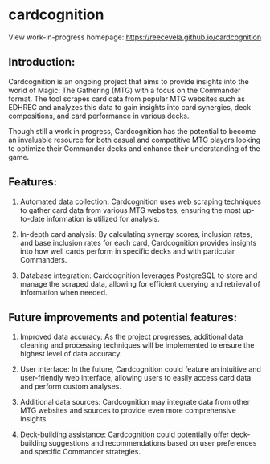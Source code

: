 # cardcognition

View work-in-progress homepage: https://reecevela.github.io/cardcognition

## Introduction:

Cardcognition is an ongoing project that aims to provide insights into the world of Magic: The Gathering (MTG) with a focus on the Commander format. The tool scrapes card data from popular MTG websites such as EDHREC and analyzes this data to gain insights into card synergies, deck compositions, and card performance in various decks. 

Though still a work in progress, Cardcognition has the potential to become an invaluable resource for both casual and competitive MTG players looking to optimize their Commander decks and enhance their understanding of the game.

## Features:

1. Automated data collection: Cardcognition uses web scraping techniques to gather card data from various MTG websites, ensuring the most up-to-date information is utilized for analysis.
   
2. In-depth card analysis: By calculating synergy scores, inclusion rates, and base inclusion rates for each card, Cardcognition provides insights into how well cards perform in specific decks and with particular Commanders.

3. Database integration: Cardcognition leverages PostgreSQL to store and manage the scraped data, allowing for efficient querying and retrieval of information when needed.

## Future improvements and potential features:

1. Improved data accuracy: As the project progresses, additional data cleaning and processing techniques will be implemented to ensure the highest level of data accuracy.

2. User interface: In the future, Cardcognition could feature an intuitive and user-friendly web interface, allowing users to easily access card data and perform custom analyses.

3. Additional data sources: Cardcognition may integrate data from other MTG websites and sources to provide even more comprehensive insights.

4. Deck-building assistance: Cardcognition could potentially offer deck-building suggestions and recommendations based on user preferences and specific Commander strategies.
